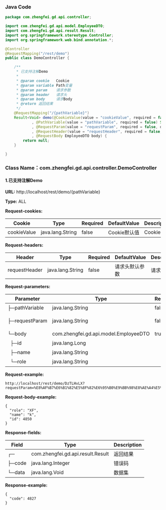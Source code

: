 ### Java Code
``` java
package com.zhengfei.gd.api.controller;

import com.zhengfei.gd.api.model.EmployeeDTO;
import com.zhengfei.gd.api.result.Result;
import org.springframework.stereotype.Controller;
import org.springframework.web.bind.annotation.*;

@Controller
@RequestMapping("/rest/demo")
public class DemoController {

    /**
     * 已支持注解Demo
     *
     * @param cookie   Cookie
     * @param variable Path变量
     * @param param    请求参数
     * @param header   请求头
     * @param body     请求Body
     * @return 返回结果
     */
    @RequestMapping("/{pathVariable}")
    Result<Void> demo(@CookieValue(value = "cookieValue", required = false, defaultValue = "Cookie默认值") String cookie
            , @PathVariable(value = "pathVariable", required = false) String variable
            , @RequestParam(value = "requestParam", required = false, defaultValue = "请求参数默认值") String param
            , @RequestHeader(value = "requestHeader", required = false, defaultValue = "请求头默认参数") String header
            , @RequestBody EmployeeDTO body) {
        return null;
    }

}

```

### Class Name：com.zhengfei.gd.api.controller.DemoController
#### 1.已支持注解Demo
**URL:** http://localhost/rest/demo/{pathVariable}

**Type:** ALL

**Request-cookies:**

Cookie | Type|Required|DefaultValue|Description
---|---|---|---|----
cookieValue|java.lang.String|false|Cookie默认值|Cookie 

**Request-headers:**

Header | Type|Required|DefaultValue|Description
---|---|---|---|----
requestHeader|java.lang.String|false|请求头默认参数|请求头 

**Request-parameters:**

Parameter | Type|Required|DefaultValue|Description
---|---|---|---|---
├─pathVariable|java.lang.String|false|&nbsp;|Path变量 
├─requestParam|java.lang.String|false|请求参数默认值|请求参数 
└─body|com.zhengfei.gd.api.model.EmployeeDTO|true|&nbsp;|请求Body 
&nbsp;&nbsp;├─id|java.lang.Long|&nbsp;|&nbsp;|员工ID
&nbsp;&nbsp;├─name|java.lang.String|&nbsp;|&nbsp;|员工姓名
&nbsp;&nbsp;└─role|java.lang.String|&nbsp;|&nbsp;|员工角色

**Request-example:**
```
http://localhost/rest/demo/DzTLHvLX?requestParam=%E8%AF%B7%E6%B1%82%E5%8F%82%E6%95%B0%E9%BB%98%E8%AE%A4%E5%80%BC
```

**Request-body-example:**
```
{
  "role": "XF",
  "name": "k",
  "id": 4850
}
```

**Response-fields:**

Field | Type|Description
---|---|---
┌─|com.zhengfei.gd.api.result.Result|返回结果
├─code|java.lang.Integer|错误码
└─data|java.lang.Void|数据集

**Response-example:**
```
{
  "code": 4827
}
```